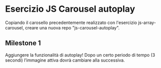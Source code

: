 # Esercizio JS Carousel autoplay

Copiando il carosello precedentemente realizzato con l'esercizio js-array-carousel, creare una nuova repo "js-carousel-autoplay".
<br>

## Milestone 1
Aggiungere la funzionalità di autoplay!
Dopo un certo periodo di tempo (3 secondi) l’immagine attiva dovrà cambiare alla successiva.